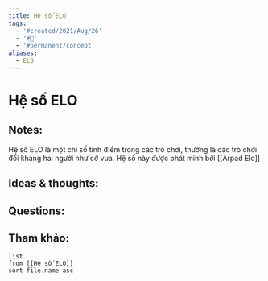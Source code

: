```yaml
---
title: Hệ số ELO
tags:
  - '#created/2021/Aug/26'
  - '#🥜'
  - '#permanent/concept'
aliases:
  - ELO
---
```

# Hệ số ELO

## Notes:
Hệ số ELO là một chỉ số tính điểm trong các trò chơi, thường là các trò chơi đối kháng hai người như cờ vua. Hệ số này được phát minh bởi [[Arpad Elo]]

## Ideas & thoughts:

## Questions:


## Tham khảo:
```dataview
list
from [[Hệ số ELO]]
sort file.name asc
```
